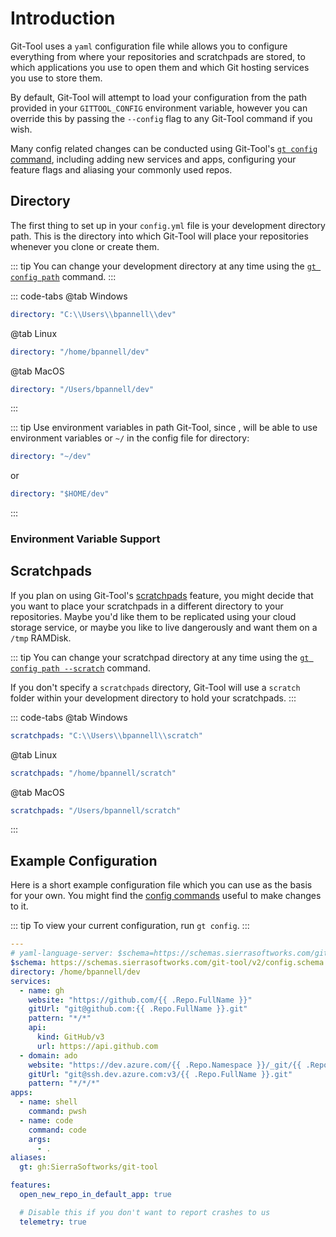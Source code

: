 # Introduction

Git-Tool uses a `yaml` configuration file while allows you to configure everything from where
your repositories and scratchpads are stored, to which applications you use to open them and
which Git hosting services you use to store them.

By default, Git-Tool will attempt to load your configuration from the path provided in your
`GITTOOL_CONFIG` environment variable, however you can override this by passing the `--config`
flag to any Git-Tool command if you wish.

Many config related changes can be conducted using Git-Tool's [`gt config` command](../commands/config.md),
including adding new services and apps, configuring your feature flags and aliasing your commonly
used repos.

## Directory

The first thing to set up in your `config.yml` file is your development directory path. This is
the directory into which Git-Tool will place your repositories whenever you clone or create them.

::: tip
You can change your development directory at any time using the [`gt config path`](../commands/config.md#config-path)
command.
:::

::: code-tabs
@tab Windows

```yaml
directory: "C:\\Users\\bpannell\\dev"
```

@tab Linux

```yaml
directory: "/home/bpannell/dev"
```

@tab MacOS

```yaml
directory: "/Users/bpannell/dev"
```

:::

::: tip Use environment variables in path <Badge text="v3.10+"/>
Git-Tool, since <Badge text="v3.10+"/>, will be able to use environment variables
or `~/` in the config file for directory:

```yaml
directory: "~/dev"
```

or

```yaml
directory: "$HOME/dev"
```

:::

### Environment Variable Support

## Scratchpads

If you plan on using Git-Tool's [scratchpads](../commands/scratch.md) feature, you might decide that
you want to place your scratchpads in a different directory to your repositories. Maybe you'd like
them to be replicated using your cloud storage service, or maybe you like to live dangerously and
want them on a `/tmp` RAMDisk.

::: tip
You can change your scratchpad directory at any time using the [
`gt config path --scratch`](../commands/config.md#config-path) command.

If you don't specify a `scratchpads` directory, Git-Tool will use a `scratch` folder within your development
directory to hold your scratchpads.
:::

::: code-tabs
@tab Windows

```yaml
scratchpads: "C:\\Users\\bpannell\\scratch"
```

@tab Linux

```yaml
scratchpads: "/home/bpannell/scratch"
```

@tab MacOS

```yaml
scratchpads: "/Users/bpannell/scratch"
```

:::

## Example Configuration

Here is a short example configuration file which you can use as the basis for your own.
You might find the [config commands](../commands/config.md) useful to make changes to it.

::: tip
To view your current configuration, run `gt config`.
:::

```yaml
---
# yaml-language-server: $schema=https://schemas.sierrasoftworks.com/git-tool/v2/config.schema.json
$schema: https://schemas.sierrasoftworks.com/git-tool/v2/config.schema.json
directory: /home/bpannell/dev
services:
  - name: gh
    website: "https://github.com/{{ .Repo.FullName }}"
    gitUrl: "git@github.com:{{ .Repo.FullName }}.git"
    pattern: "*/*"
    api:
      kind: GitHub/v3
      url: https://api.github.com
  - domain: ado
    website: "https://dev.azure.com/{{ .Repo.Namespace }}/_git/{{ .Repo.Name }}"
    gitUrl: "git@ssh.dev.azure.com:v3/{{ .Repo.FullName }}.git"
    pattern: "*/*/*"
apps:
  - name: shell
    command: pwsh
  - name: code
    command: code
    args:
      - .
aliases:
  gt: gh:SierraSoftworks/git-tool

features:
  open_new_repo_in_default_app: true

  # Disable this if you don't want to report crashes to us
  telemetry: true
```
